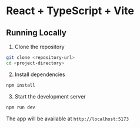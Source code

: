 # React + TypeScript + Vite

## Running Locally

1. Clone the repository

```bash
git clone <repository-url>
cd <project-directory>
```

2. Install dependencies

```bash
npm install
```

3. Start the development server

```bash
npm run dev
```

The app will be available at `http://localhost:5173`
